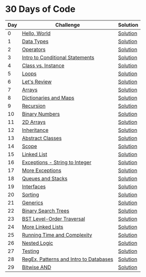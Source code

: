 # **30 Days of Code**

| **Day** | **Challenge** | **Solution** |
| --- | --- | --- |
| 0 | [Hello, World](https://github.com/apekshar5/Hackerrank/blob/master/30days_challenge/Day%200/problem%20statement.pdf) | [Solution](https://github.com/apekshar5/Hackerrank/blob/master/30days_challenge/Day%200/solution.ipynb) |
| 1 | [Data Types](https://github.com/apekshar5/Hackerrank/blob/master/30days_challenge/Day%201/problem%20statement.pdf) | [Solution](https://github.com/apekshar5/Hackerrank/blob/master/30days_challenge/Day%201/solution.ipynb) |
| 2 | [Operators](https://github.com/apekshar5/Hackerrank/blob/master/30days_challenge/Day%202/problem%20statement.pdf) | [Solution](https://github.com/apekshar5/Hackerrank/blob/master/30days_challenge/Day%202/solution.ipynb) |
| 3 | [Intro to Conditional Statements](https://github.com/apekshar5/Hackerrank/blob/master/30days_challenge/Day%203/problem%20statement.pdf) | [Solution](https://github.com/apekshar5/Hackerrank/blob/master/30days_challenge/Day%203/solution.ipynb) |
| 4 | [Class vs. Instance](https://github.com/apekshar5/Hackerrank/blob/master/30days_challenge/Day%204/problem%20statement.pdf) | [Solution](https://github.com/apekshar5/Hackerrank/blob/master/30days_challenge/Day%204/solution.ipynb) |
| 5 | [Loops](https://github.com/apekshar5/Hackerrank/blob/master/30days_challenge/Day%205/problem%20statement.pdf) | [Solution](https://github.com/apekshar5/Hackerrank/blob/master/30days_challenge/Day%205/solution.ipynb) |
| 6 | [Let&#39;s Review](https://github.com/apekshar5/Hackerrank/blob/master/30days_challenge/Day%206/problem%20statement.pdf) | [Solution](https://github.com/apekshar5/Hackerrank/blob/master/30days_challenge/Day%206/solution.ipynb) |
| 7 | [Arrays](https://github.com/apekshar5/Hackerrank/blob/master/30days_challenge/Day%207/problem%20statement.pdf) | [Solution](https://github.com/apekshar5/Hackerrank/blob/master/30days_challenge/Day%207/solution.ipynb) |
| 8 | [Dictionaries and Maps](https://github.com/apekshar5/Hackerrank/blob/master/30days_challenge/Day%208/problem%20statement.pdf) | [Solution](https://github.com/apekshar5/Hackerrank/blob/master/30days_challenge/Day%208/solution.ipynb) |
| 9 | [Recursion](https://github.com/apekshar5/Hackerrank/blob/master/30days_challenge/Day%209/problem%20statement.pdf) | [Solution](https://github.com/apekshar5/Hackerrank/blob/master/30days_challenge/Day%209/solution.ipynb) |
| 10 | [Binary Numbers](https://github.com/apekshar5/Hackerrank/blob/master/30days_challenge/Day%2010/problem%20statement.pdf) | [Solution](https://github.com/apekshar5/Hackerrank/blob/master/30days_challenge/Day%2010/solution.ipynb) |
| 11 | [2D Arrays](https://github.com/apekshar5/Hackerrank/blob/master/30days_challenge/Day%2011/problem%20statement.pdf) | [Solution](https://github.com/apekshar5/Hackerrank/blob/master/30days_challenge/Day%2011/solution.ipynb) |
| 12 | [Inheritance](https://github.com/apekshar5/Hackerrank/blob/master/30days_challenge/Day%2012/problem%20statement.pdf) | [Solution](https://github.com/apekshar5/Hackerrank/blob/master/30days_challenge/Day%2012/solution.ipynb) |
| 13 | [Abstract Classes](https://github.com/apekshar5/Hackerrank/blob/master/30days_challenge/Day%2013/problem%20statement.pdf) | [Solution](https://github.com/apekshar5/Hackerrank/blob/master/30days_challenge/Day%2013/solution.ipynb) |
| 14 | [Scope](https://github.com/apekshar5/Hackerrank/blob/master/30days_challenge/Day%2014/problem%20statement.pdf) | [Solution](https://github.com/apekshar5/Hackerrank/blob/master/30days_challenge/Day%2014/solution.ipynb) |
| 15 | [Linked List](https://github.com/apekshar5/Hackerrank/blob/master/30days_challenge/Day%2015/problem%20statement.pdf) | [Solution](https://github.com/apekshar5/Hackerrank/blob/master/30days_challenge/Day%2015/solution.ipynb) |
| 16 | [Exceptions - String to Integer](https://github.com/apekshar5/Hackerrank/blob/master/30days_challenge/Day%2016/problem%20statement.pdf) | [Solution](https://github.com/apekshar5/Hackerrank/blob/master/30days_challenge/Day%2016/solution.ipynb) |
| 17 | [More Exceptions](https://github.com/apekshar5/Hackerrank/blob/master/30days_challenge/Day%2017/problem%20statement.pdf) | [Solution](https://github.com/apekshar5/Hackerrank/blob/master/30days_challenge/Day%2017/solution.ipynb) |
| 18 | [Queues and Stacks](https://github.com/apekshar5/Hackerrank/blob/master/30days_challenge/Day%2018/problem%20statement.pdf) | [Solution](https://github.com/apekshar5/Hackerrank/blob/master/30days_challenge/Day%2018/solution.ipynb) |
| 19 | [Interfaces](https://github.com/apekshar5/Hackerrank/blob/master/30days_challenge/Day%2019/problem%20statement.pdf) | [Solution](https://github.com/apekshar5/Hackerrank/blob/master/30days_challenge/Day%2019/solution.ipynb) |
| 20 | [Sorting](https://github.com/apekshar5/Hackerrank/blob/master/30days_challenge/Day%2020/problem%20statement.pdf) | [Solution](https://github.com/apekshar5/Hackerrank/blob/master/30days_challenge/Day%2020/solution.ipynb) |
| 21 | [Generics](https://github.com/apekshar5/Hackerrank/blob/master/30days_challenge/Day%2021/problem%20statement.pdf) | [Solution](https://github.com/apekshar5/Hackerrank/blob/master/30days_challenge/Day%2021/solution.cpp) |
| 22 | [Binary Search Trees](https://github.com/apekshar5/Hackerrank/blob/master/30days_challenge/Day%2022/problem%20statement.pdf) | [Solution](https://github.com/apekshar5/Hackerrank/blob/master/30days_challenge/Day%2022/solution.ipynb) |
| 23 | [BST Level-Order Traversal](https://github.com/apekshar5/Hackerrank/blob/master/30days_challenge/Day%2023/problem%20statement.pdf) | [Solution](https://github.com/apekshar5/Hackerrank/blob/master/30days_challenge/Day%2023/solution.ipynb) |
| 24 | [More Linked Lists](https://github.com/apekshar5/Hackerrank/blob/master/30days_challenge/Day%2024/problem%20statement.pdf) | [Solution](https://github.com/apekshar5/Hackerrank/blob/master/30days_challenge/Day%2024/solution.ipynb) |
| 25 | [Running Time and Complexity](https://github.com/apekshar5/Hackerrank/blob/master/30days_challenge/Day%2025/problem%20statement.pdf) | [Solution](https://github.com/apekshar5/Hackerrank/blob/master/30days_challenge/Day%2025/solution.ipynb) |
| 26 | [Nested Logic](https://github.com/apekshar5/Hackerrank/blob/master/30days_challenge/Day%2026/problem%20statement.pdf) | [Solution](https://github.com/apekshar5/Hackerrank/blob/master/30days_challenge/Day%2026/solution.ipynb) |
| 27 | [Testing](https://github.com/apekshar5/Hackerrank/blob/master/30days_challenge/Day%2027/problem%20statement.pdf) | [Solution](https://github.com/apekshar5/Hackerrank/blob/master/30days_challenge/Day%2027/solution.ipynb) |
| 28 | [RegEx, Patterns and Intro to Databases](https://github.com/apekshar5/Hackerrank/blob/master/30days_challenge/Day%2028/problem%20statement.pdf) | [Solution](https://github.com/apekshar5/Hackerrank/blob/master/30days_challenge/Day%2028/solution.ipynb) |
| 29 | [Bitwise AND](https://github.com/apekshar5/Hackerrank/blob/master/30days_challenge/Day%2029/problem%20statement.pdf) | [Solution](https://github.com/apekshar5/Hackerrank/blob/master/30days_challenge/Day%2029/solution.ipynb) |
